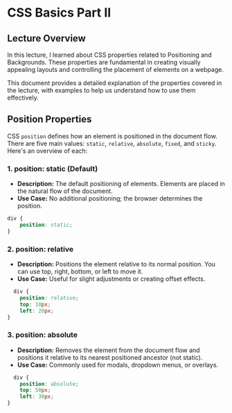 # CSS Basics Part II

## Lecture Overview

In this lecture, I learned about CSS properties related to Positioning and Backgrounds. These properties are fundamental in creating visually appealing layouts and controlling the placement of elements on a webpage.

This document provides a detailed explanation of the properties covered in the lecture, with examples to help us understand how to use them effectively.

## Position Properties

CSS `position` defines how an element is positioned in the document flow. There are five main values: `static`, `relative`, `absolute`, `fixed`, and `sticky`. Here's an overview of each:

### 1. position: static (Default)

- **Description:** The default positioning of elements. Elements are placed in the natural flow of the document.
- **Use Case:** No additional positioning; the browser determines the position.

```css
div {
    position: static;
}
```

### 2. position: relative

- **Description:** Positions the element relative to its normal position. You can use top, right, bottom, or left to move it.
- **Use Case:** Useful for slight adjustments or creating offset effects.

```css
  div {
    position: relative;
    top: 10px;
    left: 20px;
}
```

### 3. position: absolute

- **Description:** Removes the element from the document flow and positions it relative to its nearest positioned ancestor (not static).
- **Use Case:** Commonly used for modals, dropdown menus, or overlays.

```css
  div {
    position: absolute;
    top: 50px;
    left: 30px;
}
```
